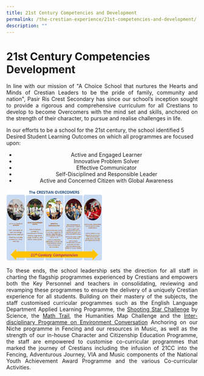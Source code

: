 ```yaml
---
title: 21st Century Competencies and Development
permalink: /the-crestian-experience/21st-competencies-and-development/
description: ""
---
```

<h1>21st Century Competencies&nbsp; Development</h1>

<p align="justify">In line with our mission of "A&nbsp;Choice School that nurtures the Hearts and Minds of Crestian Leaders to be the pride of family, community and nation",&nbsp;Pasir Ris Crest Secondary has since our school’s inception sought to provide a rigorous and comprehensive curriculum for all Crestians to develop to become Overcomers with the mind set and skills, anchored on the strength of their character, to pursue and realise challenges in life.

In our efforts to be a school for the 21st century, the school identified 5 Desired Student Learning Outcomes on which all programmes are focused upon:
</p><ul align="center">
<li>Active and Engaged Learner</li>
<li>Innovative Problem Solver</li>
<li>Effective Communicator</li>
<li>Self-Disciplined and Responsible Leader</li>
<li>Active and Concerned Citizen with Global Awareness</li>
	</ul>
<p></p>

<img src="/images/21cc_development.jpeg" alt="21cc_development" style="width:50%">

<p align="justify">To these ends, the school leadership sets the direction for all staff in charting the flagship programmes experienced by Crestians and empowers both the Key Personnel and teachers in consolidating, reviewing and revamping these programmes to ensure the delivery of a uniquely Crestian experience for all students. Building on their mastery of the subjects, the staff customised curricular programmes such as the English Language Department Applied Learning Programme, the&nbsp;<a href="/files/21cc_development/star_challenge.pdf">Shooting Star Challenge</a>&nbsp;by Science, the&nbsp;<a href="/files/21cc_development/math_trail.pdf">Math Trail</a><a>, the Humanities Map Challenge and the&nbsp;</a><a href="/files/21cc_development/inter_disciplinary_programme.pdf">Inter-disciplinary Programme on Environment Conversation</a>
Anchoring on our Niche programme in Fencing and our resources in Music, as well as the strength of our in-house Character and Citizenship Education Programme, the staff are empowered to customise co-curricular programmes that marked the journey of Crestians including the infusion of 21CC into the Fencing, Adventurous Journey, VIA and Music components of the National Youth Achievement Award Programme and the various Co-curricular Activities.</p>